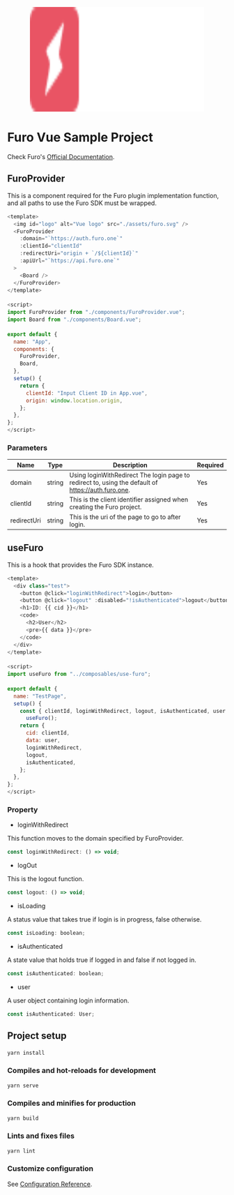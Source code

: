 <p align="center">
  <img src="./furo.svg" alt="Furo Logo" width="400" height="240">
</p>

# Furo Vue Sample Project

Check Furo's [Official Documentation](https://docs.furo.one/react-sdk).

## FuroProvider

This is a component required for the Furo plugin implementation function, and all paths to use the Furo SDK must be wrapped.

```javascript
<template>
  <img id="logo" alt="Vue logo" src="./assets/furo.svg" />
  <FuroProvider
    :domain="`https://auth.furo.one`"
    :clientId="clientId"
    :redirectUri="origin + `/${clientId}`"
    :apiUrl="`https://api.furo.one`"
  >
    <Board />
  </FuroProvider>
</template>

<script>
import FuroProvider from "./components/FuroProvider.vue";
import Board from "./components/Board.vue";

export default {
  name: "App",
  components: {
    FuroProvider,
    Board,
  },
  setup() {
    return {
      clientId: "Input Client ID in App.vue",
      origin: window.location.origin,
    };
  },
};
</script>
```

### Parameters

| Name        | Type   | Description                                                                                        | Required |
| ----------- | ------ | -------------------------------------------------------------------------------------------------- | -------- |
| domain      | string | Using loginWithRedirect The login page to redirect to, using the default of https://auth.furo.one. | Yes      |
| clientId    | string | This is the client identifier assigned when creating the Furo project.                             | Yes      |
| redirectUri | string | This is the uri of the page to go to after login.                                                  | Yes      |

## useFuro

This is a hook that provides the Furo SDK instance.

```javascript
<template>
  <div class="test">
    <button @click="loginWithRedirect">login</button>
    <button @click="logout" :disabled="!isAuthenticated">logout</button>
    <h1>ID: {{ cid }}</h1>
    <code>
      <h2>User</h2>
      <pre>{{ data }}</pre>
    </code>
  </div>
</template>

<script>
import useFuro from "../composables/use-furo";

export default {
  name: "TestPage",
  setup() {
    const { clientId, loginWithRedirect, logout, isAuthenticated, user } =
      useFuro();
    return {
      cid: clientId,
      data: user,
      loginWithRedirect,
      logout,
      isAuthenticated,
    };
  },
};
</script>
```

### Property

- loginWithRedirect

This function moves to the domain specified by FuroProvider.

```javascript
const loginWithRedirect: () => void;
```

- logOut

This is the logout function.

```javascript
const logout: () => void;
```

- isLoading

A status value that takes true if login is in progress, false otherwise.

```javascript
const isLoading: boolean;
```

- isAuthenticated

A state value that holds true if logged in and false if not logged in.

```javascript
const isAuthenticated: boolean;
```

- user

A user object containing login information.

```javascript
const isAuthenticated: User;
```

## Project setup

```
yarn install
```

### Compiles and hot-reloads for development

```
yarn serve
```

### Compiles and minifies for production

```
yarn build
```

### Lints and fixes files

```
yarn lint
```

### Customize configuration

See [Configuration Reference](https://cli.vuejs.org/config/).
